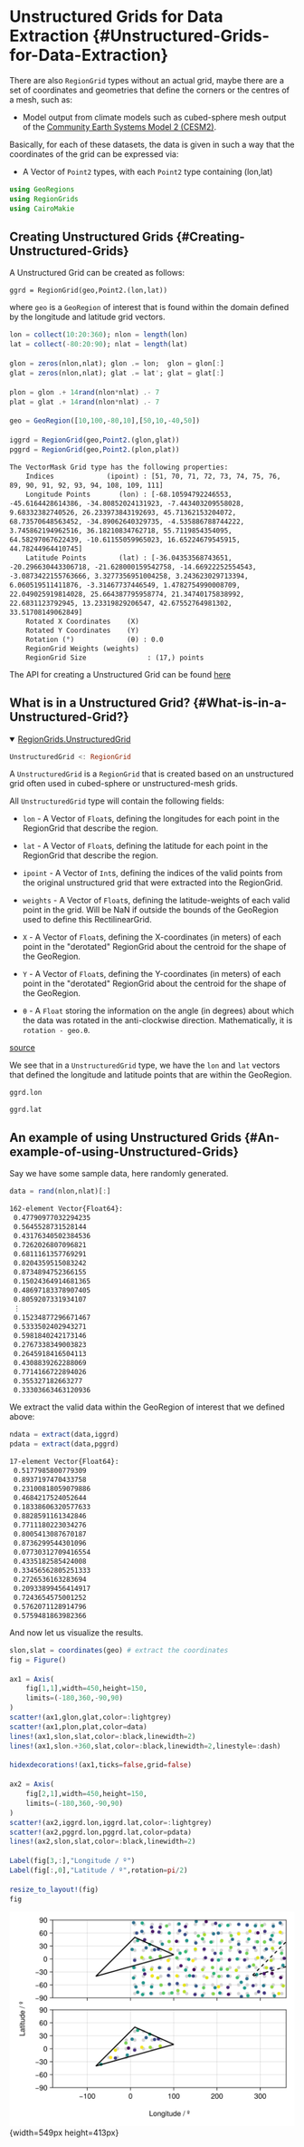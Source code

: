 
# Unstructured Grids for Data Extraction {#Unstructured-Grids-for-Data-Extraction}

There are also `RegionGrid` types without an actual grid, maybe there are a set of coordinates and geometries that define the corners or the centres of a mesh, such as:
- Model output from climate models such as cubed-sphere mesh output of the [Community Earth Systems Model 2 (CESM2)](https://www.cesm.ucar.edu/models/cesm2).
  

Basically, for each of these datasets, the data is given in such a way that the coordinates of the grid can be expressed via:
- A Vector of `Point2` types, with each `Point2` type containing (lon,lat)
  

```julia
using GeoRegions
using RegionGrids
using CairoMakie
```


## Creating Unstructured Grids {#Creating-Unstructured-Grids}

A Unstructured Grid can be created as follows:

```
ggrd = RegionGrid(geo,Point2.(lon,lat))
```


where `geo` is a `GeoRegion` of interest that is found within the domain defined by the longitude and latitude grid vectors.

```julia
lon = collect(10:20:360); nlon = length(lon)
lat = collect(-80:20:90); nlat = length(lat)

glon = zeros(nlon,nlat); glon .= lon;  glon = glon[:]
glat = zeros(nlon,nlat); glat .= lat'; glat = glat[:]

plon = glon .+ 14rand(nlon*nlat) .- 7
plat = glat .+ 14rand(nlon*nlat) .- 7

geo = GeoRegion([10,100,-80,10],[50,10,-40,50])

iggrd = RegionGrid(geo,Point2.(glon,glat))
pggrd = RegionGrid(geo,Point2.(plon,plat))
```


```ansi
The VectorMask Grid type has the following properties:
    Indices             (ipoint) : [51, 70, 71, 72, 73, 74, 75, 76, 89, 90, 91, 92, 93, 94, 108, 109, 111]
    Longitude Points       (lon) : [-68.10594792246553, -45.6164428614386, -34.80852024131923, -7.443403209558028, 9.68332382740526, 26.233973843192693, 45.71362153204072, 68.73570648563452, -34.89062640329735, -4.535886788744222, 3.745862194962516, 36.18210834762718, 55.7119854354095, 64.58297067622439, -10.61155059965023, 16.65224679545915, 44.78244964410745]
    Latitude Points        (lat) : [-36.04353568743651, -20.296630443306718, -21.628000159542758, -14.66922252554543, -3.0873422155763666, 3.3277356951004258, 3.243623029713394, 6.060519511411876, -3.31467737446549, 1.4782754990008709, 22.049025919814028, 25.664387795958774, 21.34740175838992, 22.6831123792945, 13.23319829206547, 42.67552764981302, 33.51708149062849]
    Rotated X Coordinates    (X)
    Rotated Y Coordinates    (Y)
    Rotation (°)             (θ) : 0.0
    RegionGrid Weights (weights)
    RegionGrid Size 			  : (17,) points

```


The API for creating a Unstructured Grid can be found [here](unstructured.md)

## What is in a Unstructured Grid? {#What-is-in-a-Unstructured-Grid?}
<details class='jldocstring custom-block' open>
<summary><a id='RegionGrids.UnstructuredGrid' href='#RegionGrids.UnstructuredGrid'><span class="jlbinding">RegionGrids.UnstructuredGrid</span></a> <Badge type="info" class="jlObjectType jlType" text="Type" /></summary>



```julia
UnstructuredGrid <: RegionGrid
```


A `UnstructuredGrid` is a `RegionGrid` that is created based on an unstructured grid often used in cubed-sphere or unstructured-mesh grids.

All `UnstructuredGrid` type will contain the following fields:
- `lon` - A Vector of `Float`s, defining the longitudes for each point in the RegionGrid that describe the region.
  
- `lat` - A Vector of `Float`s, defining the latitude for each point in the RegionGrid that describe the region.
  
- `ipoint` - A Vector of `Int`s, defining the indices of the valid points from the original unstructured grid that were extracted into the RegionGrid.
  
- `weights` - A Vector of `Float`s, defining the latitude-weights of each valid point in the grid. Will be NaN if outside the bounds of the GeoRegion used to define this RectilinearGrid.
  
- `X` - A Vector of `Float`s, defining the X-coordinates (in meters) of each point in the &quot;derotated&quot; RegionGrid about the centroid for the shape of the GeoRegion.
  
- `Y` - A Vector of `Float`s, defining the Y-coordinates (in meters) of each point in the &quot;derotated&quot; RegionGrid about the centroid for the shape of the GeoRegion.
  
- `θ` - A `Float` storing the information on the angle (in degrees) about which the data was rotated in the anti-clockwise direction. Mathematically, it is `rotation - geo.θ`.
  


<Badge type="info" class="source-link" text="source"><a href="https://github.com/GeoRegionsEcosystem/RegionGrids.jl/blob/76b08e60c5e247b3d19d7bc8a2ac1e2ad086691a/src/RegionGrids.jl#L80-L93" target="_blank" rel="noreferrer">source</a></Badge>

</details>


We see that in a `UnstructuredGrid` type, we have the `lon` and `lat` vectors that defined the longitude and latitude points that are within the GeoRegion.

```@example unstructured
ggrd.lon
```


```@example unstructured
ggrd.lat
```


## An example of using Unstructured Grids {#An-example-of-using-Unstructured-Grids}

Say we have some sample data, here randomly generated.

```julia
data = rand(nlon,nlat)[:]
```


```ansi
162-element Vector{Float64}:
 0.47790977032294235
 0.5645528731528144
 0.43176340502384536
 0.7262026807096821
 0.6811161357769291
 0.8204359515083242
 0.8734894752366155
 0.15024364914681365
 0.48697183378907405
 0.8059207331934107
 ⋮
 0.15234877296671467
 0.5333502402943271
 0.5981840242173146
 0.2767338349003823
 0.2645918416504113
 0.4308839262288069
 0.7714166722894026
 0.355327182663277
 0.33303663463120936
```


We extract the valid data within the GeoRegion of interest that we defined above:

```julia
ndata = extract(data,iggrd)
pdata = extract(data,pggrd)
```


```ansi
17-element Vector{Float64}:
 0.5177985800779309
 0.8937197470433758
 0.23100818059079886
 0.4684217524052644
 0.18338606320577633
 0.8828591161342846
 0.7711180223034276
 0.8005413087670187
 0.8736299544301096
 0.07730312709416554
 0.4335182585424008
 0.33456562805251333
 0.2726536163283694
 0.20933899456414917
 0.7243654575001252
 0.5762071128914796
 0.5759481863982366
```


And now let us visualize the results.

```julia
slon,slat = coordinates(geo) # extract the coordinates
fig = Figure()

ax1 = Axis(
    fig[1,1],width=450,height=150,
    limits=(-180,360,-90,90)
)
scatter!(ax1,glon,glat,color=:lightgrey)
scatter!(ax1,plon,plat,color=data)
lines!(ax1,slon,slat,color=:black,linewidth=2)
lines!(ax1,slon.+360,slat,color=:black,linewidth=2,linestyle=:dash)

hidexdecorations!(ax1,ticks=false,grid=false)

ax2 = Axis(
    fig[2,1],width=450,height=150,
    limits=(-180,360,-90,90)
)
scatter!(ax2,iggrd.lon,iggrd.lat,color=:lightgrey)
scatter!(ax2,pggrd.lon,pggrd.lat,color=pdata)
lines!(ax2,slon,slat,color=:black,linewidth=2)

Label(fig[3,:],"Longitude / º")
Label(fig[:,0],"Latitude / º",rotation=pi/2)

resize_to_layout!(fig)
fig
```

![](btjvjxy.png){width=549px height=413px}
